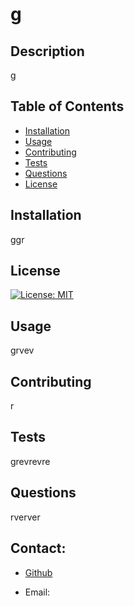
# g
## Description
g
## Table of Contents
- [Installation](#installation)
- [Usage](#usage)
- [Contributing](#contributing)
- [Tests](#tests)
- [Questions](#questions)
- [License](#license)
## Installation
ggr
## License
[![License: MIT](https://img.shields.io/badge/License-MIT-yellow.svg)](https://opensource.org/licenses/MIT)
## Usage
grvev
## Contributing
r
## Tests
grevrevre
## Questions
rverver

## Contact:
+ [Github](https://www.github.com/everver)

+ Email: 
